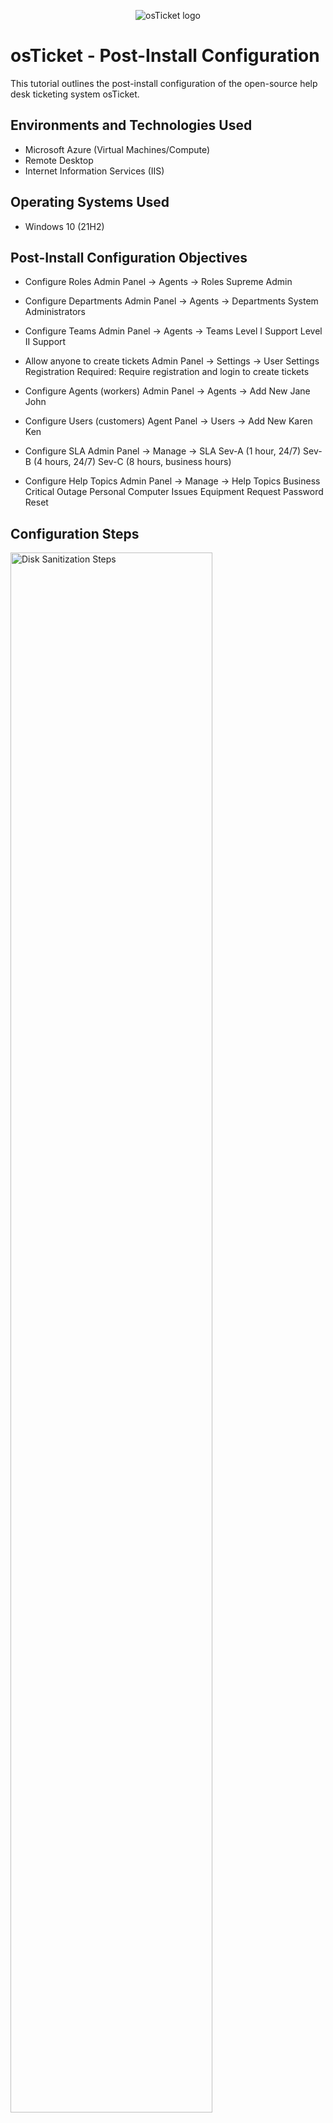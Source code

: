 <p align="center">
<img src="https://i.imgur.com/Clzj7Xs.png" alt="osTicket logo"/>
</p>

<h1>osTicket - Post-Install Configuration</h1>
This tutorial outlines the post-install configuration of the open-source help desk ticketing system osTicket.<br />



<h2>Environments and Technologies Used</h2>

- Microsoft Azure (Virtual Machines/Compute)
- Remote Desktop
- Internet Information Services (IIS)

<h2>Operating Systems Used </h2>

- Windows 10</b> (21H2)

<h2>Post-Install Configuration Objectives</h2>

- Configure Roles
Admin Panel -> Agents -> Roles
Supreme Admin

- Configure Departments
Admin Panel -> Agents -> Departments
System Administrators

- Configure Teams
Admin Panel -> Agents -> Teams
Level I Support
Level II Support

- Allow anyone to create tickets
Admin Panel -> Settings -> User Settings
Registration Required: Require registration and login to create tickets 

- Configure Agents (workers)
Admin Panel -> Agents -> Add New
Jane
John

- Configure Users (customers)
Agent Panel -> Users -> Add New
Karen
Ken

- Configure SLA
Admin Panel -> Manage -> SLA
Sev-A (1 hour, 24/7)
Sev-B (4 hours, 24/7)
Sev-C (8 hours, business hours)

- Configure Help Topics
Admin Panel -> Manage -> Help Topics
Business Critical Outage
Personal Computer Issues
Equipment Request
Password Reset

<h2>Configuration Steps</h2>

<p>
<img src="https://i.imgur.com/dqSYoEf.jpg" height="80%" width="80%" alt="Disk Sanitization Steps"/>
</p>
<p>
After doing doing all the prequisie and installions for osTicket, this is where I configured everything as a admin. As the admin I was going through the settings to see what I can congfigure. I also have the ablitiy to add any number of agents and users as well. 
</p>
<br />

<p>
<img src="https://i.imgur.com/ZIcLyfW.png" height="80%" width="80%" alt="Disk Sanitization Steps"/>
</p>
<p>
In this picture I where I was configuring the new agents into the database and giving them access to since roles in their according departments. Also, for one of the Access levels or Department types, the Supreme Admin is a category that I created and configured it so that who ever has this has fully access to everything like a administrator.  
</p>
<br />

<p>
<img src="https://i.imgur.com/TfLWRza.png" height="80%" width="80%" alt="Disk Sanitization Steps"/>
</p>
<p>
These are the following agents that I have created that will be taking the tickets from other users.
</p>
<br />

<p>
<img src="https://i.imgur.com/AyBQ1Z7.png" height="80%" width="80%" alt="Disk Sanitization Steps"/>
</p>
<p>
These are the following users that I configured to give the the other agents that are configured into the system already. 
</p>
<br />

<p>
<img src="https://i.imgur.com/WJUVCyA.png" height="80%" width="80%" alt="Disk Sanitization Steps"/>
</p>
<p>
These are the roles that I was able to configure for the agents and the Supreme Admin the is the custom one made from the admin. 
</p>
<br />

<p>
<img src="https://i.imgur.com/Poy0pKK.png" height="80%" width="80%" alt="Disk Sanitization Steps"/>
</p>
<p>
This is where as a admin I would configure the different SLA types for the ogranzation. So I would setup a SEV-A and this would have to be done ASAP being you would have 1 hour to do the task, SEV-B be middle proity with a 4 hour time limit as a SEV-C would be a ticket that would be 8 hours and worked during the normal businness times. 
</p>
<br />

<p>
<img src="https://i.imgur.com/QRCNnTf.png" height="80%" width="80%" alt="Disk Sanitization Steps"/>
</p>
<p>
This is where you would set the SLA of a ticket depending on the type of ticket it is. 
</p>
<br />

<p>
<img src="https://i.imgur.com/U5Gu4Lh.png" height="80%" width="80%" alt="Disk Sanitization Steps"/>
</p>
<p>
For this section is where I configured different types of topics that users can relate there tickets to and it will be easier to sort through for the agents that will get the ticket.
</p>
<br />
